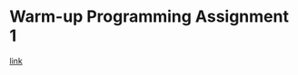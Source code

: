 Warm-up Programming Assignment 1
=============================

[link](https://sites.google.com/site/snuswppspr2015/programming-assignment)